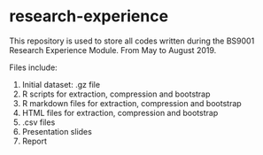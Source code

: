 # research-experience
This repository is used to store all codes written during the BS9001 Research Experience Module. From May to August 2019.

Files include:
1) Initial dataset: .gz file
2) R scripts for extraction, compression and bootstrap
3) R markdown files for extraction, compression and bootstrap
4) HTML files for extraction, compression and bootstrap
5) .csv files 
6) Presentation slides
7) Report 
